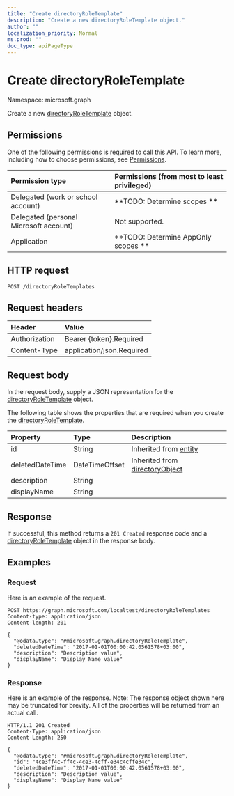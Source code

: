 ```yaml
---
title: "Create directoryRoleTemplate"
description: "Create a new directoryRoleTemplate object."
author: ""
localization_priority: Normal
ms.prod: ""
doc_type: apiPageType
---
```


# Create directoryRoleTemplate

Namespace: microsoft.graph

Create a new [directoryRoleTemplate](../resources/directoryroletemplate.md) object.

## Permissions
One of the following permissions is required to call this API. To learn more, including how to choose permissions, see [Permissions](/concepts/permissions-reference.md).

|Permission type|Permissions (from most to least privileged)|
|:---|:---|
|Delegated (work or school account)|**TODO: Determine scopes **|
|Delegated (personal Microsoft account)|Not supported.|
|Application|**TODO: Determine AppOnly scopes **|

## HTTP request
<!-- {
  "blockType": "ignored"
}
-->
``` http
POST /directoryRoleTemplates
```

## Request headers
|Header|Value|
|:---|:---|
|Authorization|Bearer {token}.Required|
|Content-Type|application/json.Required|

## Request body
In the request body, supply a JSON representation for the [directoryRoleTemplate](../resources/directoryroletemplate.md) object.

The following table shows the properties that are required when you create the [directoryRoleTemplate](../resources/directoryroletemplate.md).

|Property|Type|Description|
|:---|:---|:---|
|id|String| Inherited from [entity](../resources/entity.md)|
|deletedDateTime|DateTimeOffset| Inherited from [directoryObject](../resources/directoryobject.md)|
|description|String||
|displayName|String||



## Response
If successful, this method returns a `201 Created` response code and a [directoryRoleTemplate](../resources/directoryroletemplate.md) object in the response body.

## Examples

### Request
Here is an example of the request.
<!-- {
  "blockType": "request",
  "name": "create_directoryroletemplate_from_directoryroletemplates"
}
-->
``` http
POST https://graph.microsoft.com/localtest/directoryRoleTemplates
Content-type: application/json
Content-length: 201

{
  "@odata.type": "#microsoft.graph.directoryRoleTemplate",
  "deletedDateTime": "2017-01-01T00:00:42.0561578+03:00",
  "description": "Description value",
  "displayName": "Display Name value"
}
```

### Response
Here is an example of the response. Note: The response object shown here may be truncated for brevity. All of the properties will be returned from an actual call.
<!-- {
  "blockType": "response",
  "truncated": true,
  "@odata.type": "microsoft.graph.directoryroletemplate"
}
-->
``` http
HTTP/1.1 201 Created
Content-Type: application/json
Content-Length: 250

{
  "@odata.type": "#microsoft.graph.directoryRoleTemplate",
  "id": "4ce3ff4c-ff4c-4ce3-4cff-e34c4cffe34c",
  "deletedDateTime": "2017-01-01T00:00:42.0561578+03:00",
  "description": "Description value",
  "displayName": "Display Name value"
}
```

